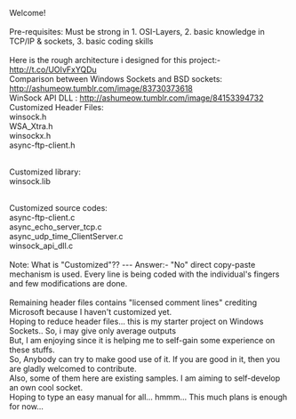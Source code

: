 Welcome! <br><br>
Pre-requisites: Must be strong in 1. OSI-Layers, 2. basic knowledge in TCP/IP & sockets, 3. basic coding skills <br>
<br>
Here is the rough architecture i designed for this project:-
http://t.co/UOIvFxYQDu
<br>
Comparison between Windows Sockets and BSD sockets: http://ashumeow.tumblr.com/image/83730373618
<br>
WinSock API DLL : http://ashumeow.tumblr.com/image/84153394732 <br>
Customized Header Files: <br>
winsock.h <br>
WSA_Xtra.h <br>
winsockx.h <br>
async-ftp-client.h <br> <br>

Customized library: <br>
winsock.lib <br><br>

Customized source codes: <br>
async-ftp-client.c <br>
async_echo_server_tcp.c <br>
async_udp_time_ClientServer.c <br>
winsock_api_dll.c
<br><br>
Note: What is "Customized"?? --- Answer:- "No" direct copy-paste mechanism is used. Every line is being coded with the individual's fingers and few modifications are done.
<br> <br>
Remaining header files contains "licensed comment lines" crediting Microsoft because I haven't customized yet. <br>
Hoping to reduce header files... this is my starter project on Windows Sockets.. So, i may give only average outputs <br>
But, I am enjoying since it is helping me to self-gain some experience on these stuffs. <br>
So, Anybody can try to make good use of it. If you are good in it, then you are gladly welcomed to contribute. <br>
Also, some of them here are existing samples. I am aiming to self-develop an own cool socket. <br>
Hoping to type an easy manual for all... hmmm... This much plans is enough for now...
